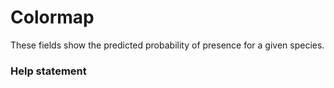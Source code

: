 # Colormap

These fields show the predicted probability of presence for a given species.

### Help statement
